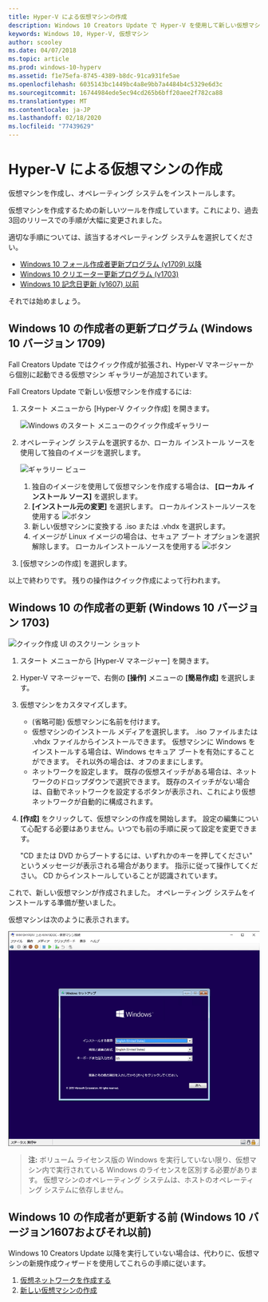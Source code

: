 ```yaml
---
title: Hyper-V による仮想マシンの作成
description: Windows 10 Creators Update で Hyper-V を使用して新しい仮想マシンを作成する
keywords: Windows 10, Hyper-V, 仮想マシン
author: scooley
ms.date: 04/07/2018
ms.topic: article
ms.prod: windows-10-hyperv
ms.assetid: f1e75efa-8745-4389-b8dc-91ca931fe5ae
ms.openlocfilehash: 6035143bc1449bc4a8e9bb7a4484b4c5329e6d3c
ms.sourcegitcommit: 16744984ede5ec94cd265b6bff20aee2f782ca88
ms.translationtype: MT
ms.contentlocale: ja-JP
ms.lasthandoff: 02/18/2020
ms.locfileid: "77439629"
---
```

# <a name="create-a-virtual-machine-with-hyper-v"></a>Hyper-V による仮想マシンの作成

仮想マシンを作成し、オペレーティング システムをインストールします。

仮想マシンを作成するための新しいツールを作成しています。これにより、過去3回のリリースでの手順が大幅に変更されました。

適切な手順については、該当するオペレーティング システムを選択してください。

* [Windows 10 フォール作成者更新プログラム (v1709) 以降](quick-create-virtual-machine.md#windows-10-fall-creators-update-windows-10-version-1709)
* [Windows 10 クリエーター更新プログラム (v1703)](quick-create-virtual-machine.md#windows-10-creators-update-windows-10-version-1703)
* [Windows 10 記念日更新 (v1607) 以前](quick-create-virtual-machine.md#before-windows-10-creators-update-windows-10-version-1607-and-earlier)

それでは始めましょう。

## <a name="windows-10-fall-creators-update-windows-10-version-1709"></a>Windows 10 の作成者の更新プログラム (Windows 10 バージョン 1709)

Fall Creators Update ではクイック作成が拡張され、Hyper-V マネージャーから個別に起動できる仮想マシン ギャラリーが追加されています。

Fall Creators Update で新しい仮想マシンを作成するには:

1. スタート メニューから [Hyper-V クイック作成] を開きます。

    ![Windows のスタート メニューのクイック作成ギャラリー](media/quick-create-start-menu.png)

1. オペレーティング システムを選択するか、ローカル インストール ソースを使用して独自のイメージを選択します。

    ![ギャラリー ビュー](media/vmgallery.png)

    1. 独自のイメージを使用して仮想マシンを作成する場合は、 **[ローカル インストール ソース]** を選択します。
    1. **[インストール元の変更]** を選択します。
      ローカルインストールソースを使用する ![ボタン](media/change-source.png)
    1. 新しい仮想マシンに変換する .iso または .vhdx を選択します。
    1. イメージが Linux イメージの場合は、セキュア ブート オプションを選択解除します。
      ローカルインストールソースを使用する ![ボタン](media/toggle-secure-boot.png)

1. [仮想マシンの作成] を選択します。

以上で終わりです。  残りの操作はクイック作成によって行われます。

## <a name="windows-10-creators-update-windows-10-version-1703"></a>Windows 10 の作成者の更新 (Windows 10 バージョン 1703)

![クイック作成 UI のスクリーン ショット](media/quickcreatesteps_inked.jpg)

1. スタート メニューから [Hyper-V マネージャー] を開きます。

1. Hyper-V マネージャーで、右側の **[操作]** メニューの **[簡易作成]** を選択します。

1. 仮想マシンをカスタマイズします。

    * (省略可能) 仮想マシンに名前を付けます。
    * 仮想マシンのインストール メディアを選択します。 .iso ファイルまたは .vhdx ファイルからインストールできます。
    仮想マシンに Windows をインストールする場合は、Windows セキュア ブートを有効にすることができます。 それ以外の場合は、オフのままにします。
    * ネットワークを設定します。
    既存の仮想スイッチがある場合は、ネットワークのドロップダウンで選択できます。 既存のスイッチがない場合は、自動でネットワークを設定するボタンが表示され、これにより仮想ネットワークが自動的に構成されます。

1. **[作成]** をクリックして、仮想マシンの作成を開始します。 設定の編集について心配する必要はありません。いつでも前の手順に戻って設定を変更できます。

    "CD または DVD からブートするには、いずれかのキーを押してください" というメッセージが表示される場合があります。 指示に従って操作してください。  CD からインストールしていることが認識されています。

これで、新しい仮想マシンが作成されました。  オペレーティング システムをインストールする準備が整いました。

仮想マシンは次のように表示されます。

![仮想マシンの開始画面](media/OSDeploy_upd.png)

> **注:** ボリューム ライセンス版の Windows を実行していない限り、仮想マシン内で実行されている Windows のライセンスを区別する必要があります。 仮想マシンのオペレーティング システムは、ホストのオペレーティング システムに依存しません。

## <a name="before-windows-10-creators-update-windows-10-version-1607-and-earlier"></a>Windows 10 の作成者が更新する前 (Windows 10 バージョン1607およびそれ以前)

Windows 10 Creators Update 以降を実行していない場合は、代わりに、仮想マシンの新規作成ウィザードを使用してこれらの手順に従います。

1. [仮想ネットワークを作成する](connect-to-network.md)
1. [新しい仮想マシンの作成](create-virtual-machine.md)

